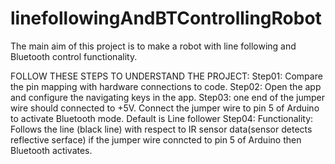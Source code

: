 # linefollowingAndBTControllingRobot
The main aim of this project is to make a robot with line following and Bluetooth control functionality.

FOLLOW THESE STEPS TO UNDERSTAND THE PROJECT:
Step01:
Compare the pin mapping with hardware connections to code.
Step02:
Open the app and configure the navigating keys in the app.
Step03:
one end of the jumper wire should connected to +5V.
Connect the jumper wire to pin 5 of Arduino to activate Bluetooth mode. Default is Line follower
Step04:
Functionality:
Follows the line (black line) with respect to IR sensor data(sensor detects
reflective serface)
if the jumper wire conncted to pin 5 of Arduino  then Bluetooth activates.
